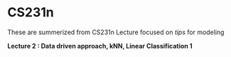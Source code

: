 # CS231n

These are summerized from CS231n Lecture focused on *tips* for modeling

**Lecture 2 : Data driven approach, kNN, Linear Classification 1**
